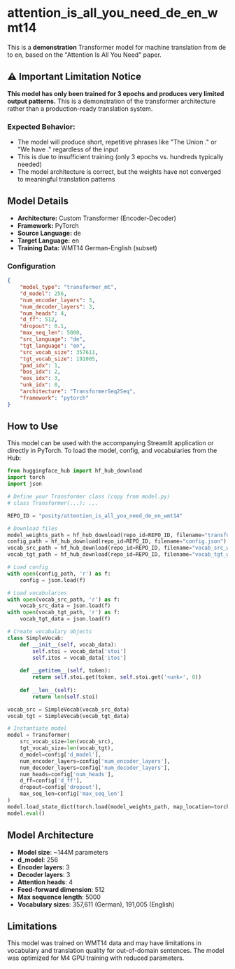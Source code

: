 
# attention_is_all_you_need_de_en_wmt14

This is a **demonstration** Transformer model for machine translation from de to en, based on the "Attention Is All You Need" paper.

## ⚠️ Important Limitation Notice

**This model has only been trained for 3 epochs and produces very limited output patterns.** This is a demonstration of the transformer architecture rather than a production-ready translation system.

### Expected Behavior:
- The model will produce short, repetitive phrases like "The Union ." or "We have ." regardless of the input
- This is due to insufficient training (only 3 epochs vs. hundreds typically needed)
- The model architecture is correct, but the weights have not converged to meaningful translation patterns

## Model Details

- **Architecture:** Custom Transformer (Encoder-Decoder)
- **Framework:** PyTorch
- **Source Language:** de
- **Target Language:** en
- **Training Data:** WMT14 German-English (subset)

### Configuration

```json
{
    "model_type": "transformer_mt",
    "d_model": 256,
    "num_encoder_layers": 3,
    "num_decoder_layers": 3,
    "num_heads": 4,
    "d_ff": 512,
    "dropout": 0.1,
    "max_seq_len": 5000,
    "src_language": "de",
    "tgt_language": "en",
    "src_vocab_size": 357611,
    "tgt_vocab_size": 191005,
    "pad_idx": 1,
    "bos_idx": 2,
    "eos_idx": 3,
    "unk_idx": 0,
    "architecture": "TransformerSeq2Seq",
    "framework": "pytorch"
}
```

## How to Use

This model can be used with the accompanying Streamlit application or directly in PyTorch.
To load the model, config, and vocabularies from the Hub:

```python
from huggingface_hub import hf_hub_download
import torch
import json

# Define your Transformer class (copy from model.py)
# class Transformer(...): ...

REPO_ID = "posity/attention_is_all_you_need_de_en_wmt14"

# Download files
model_weights_path = hf_hub_download(repo_id=REPO_ID, filename="transformer_model_wmt14_epoch_3.pth")
config_path = hf_hub_download(repo_id=REPO_ID, filename="config.json")
vocab_src_path = hf_hub_download(repo_id=REPO_ID, filename="vocab_src_wmt14.json")
vocab_tgt_path = hf_hub_download(repo_id=REPO_ID, filename="vocab_tgt_wmt14.json")

# Load config
with open(config_path, 'r') as f:
    config = json.load(f)

# Load vocabularies
with open(vocab_src_path, 'r') as f:
    vocab_src_data = json.load(f)
with open(vocab_tgt_path, 'r') as f:
    vocab_tgt_data = json.load(f)

# Create vocabulary objects
class SimpleVocab:
    def __init__(self, vocab_data):
        self.stoi = vocab_data['stoi']
        self.itos = vocab_data['itos']
    
    def __getitem__(self, token):
        return self.stoi.get(token, self.stoi.get('<unk>', 0))
    
    def __len__(self):
        return len(self.stoi)

vocab_src = SimpleVocab(vocab_src_data)
vocab_tgt = SimpleVocab(vocab_tgt_data)

# Instantiate model
model = Transformer(
    src_vocab_size=len(vocab_src),
    tgt_vocab_size=len(vocab_tgt),
    d_model=config['d_model'],
    num_encoder_layers=config['num_encoder_layers'],
    num_decoder_layers=config['num_decoder_layers'],
    num_heads=config['num_heads'],
    d_ff=config['d_ff'],
    dropout=config['dropout'],
    max_seq_len=config['max_seq_len']
)
model.load_state_dict(torch.load(model_weights_path, map_location=torch.device('cpu')))
model.eval()
```

## Model Architecture

- **Model size**: ~144M parameters
- **d_model**: 256
- **Encoder layers**: 3
- **Decoder layers**: 3  
- **Attention heads**: 4
- **Feed-forward dimension**: 512
- **Max sequence length**: 5000
- **Vocabulary sizes**: 357,611 (German), 191,005 (English)

## Limitations

This model was trained on WMT14 data and may have limitations in vocabulary and translation quality for out-of-domain sentences. The model was optimized for M4 GPU training with reduced parameters.
